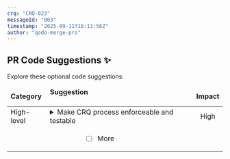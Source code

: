 ```yaml
---
crq: "CRQ-023"
messageId: "003"
timestamp: "2025-09-11T18:11:56Z"
author: "qodo-merge-pro"
---
```


## PR Code Suggestions ✨

<!-- c364758 -->

Explore these optional code suggestions:

<table><thead><tr><td><strong>Category</strong></td><td align=left><strong>Suggestion&nbsp; &nbsp; &nbsp; &nbsp; &nbsp; &nbsp; &nbsp; &nbsp; &nbsp; &nbsp; &nbsp; &nbsp; &nbsp; &nbsp; &nbsp; &nbsp; &nbsp; &nbsp; &nbsp; &nbsp; &nbsp; &nbsp; &nbsp; &nbsp; &nbsp; &nbsp; &nbsp; &nbsp; &nbsp; &nbsp; &nbsp; &nbsp; &nbsp; &nbsp; &nbsp; &nbsp; &nbsp; &nbsp; &nbsp; &nbsp; &nbsp; &nbsp; &nbsp; &nbsp; &nbsp; &nbsp; &nbsp; &nbsp; &nbsp; &nbsp; &nbsp; &nbsp; &nbsp; &nbsp; &nbsp; &nbsp; &nbsp; &nbsp; &nbsp; &nbsp; &nbsp; &nbsp; &nbsp; &nbsp; &nbsp; &nbsp; </strong></td><td align=center><strong>Impact</strong></td></tr><tbody><tr><td rowspan=1>High-level</td>
<td>



<details><summary>Make CRQ process enforceable and testable</summary>

___

**Recommends adding enforceable CI/CD guardrails, such as mandatory CRQ linking in <br>commits/PRs and automated merge checks, to ensure the proposed CRQ workflow is <br>verifiable and consistently applied.**


### Examples:



<details>
<summary>
<a href="https://github.com/meta-introspector/git-submodules-rs-nix/pull/2/files#diff-00f2adf174fa6ab1e651e13e270b1648fe016faa8a0eabf1d4b3b7e739a1b03aR22-R22">docs/crq/CRQ-022-Bootstrap_CRQ_Hypothesis.md [22]</a>
</summary>



```markdown
4.  **100% Readiness for Merge:** A branch (and its associated CRQ) will only be considered ready for merge when its encapsulated feature is 100% complete, tested, and aligned with the system's overall architecture and quality standards.
```
</details>



<details>
<summary>
<a href="https://github.com/meta-introspector/git-submodules-rs-nix/pull/2/files#diff-6ab5d8c051e69b2564e739f4908f728b267fe4282499d6dca9982fb6e1ee81c8R18-R23">docs/crq/CRQ-023-Refactoring_Planning_and_Automation.md [18-23]</a>
</summary>



```markdown
2.  **Automation Script Development:**
    *   Developing shell scripts (or other suitable automation) to assist in the refactoring process. These scripts will aim to:
        *   Automate the creation of new branches for each refactoring CRQ.
        *   Facilitate the migration of existing code into these new, CRQ-specific branches.
        *   Assist in the creation of Pull Requests for these refactoring branches.
        *   Potentially integrate with existing tools like `gh cli` to manage the workflow.
```
</details>




### Solution Walkthrough:



#### Before:
```markdown
# From CRQ-022-Bootstrap_CRQ_Hypothesis.md
A branch (and its associated CRQ) will only be considered ready for merge
when its encapsulated feature is 100% complete, tested, and aligned
with the system's overall architecture and quality standards.

# From CRQ-023-Refactoring_Planning_and_Automation.md
Automation Script Development:
  - Developing shell scripts to assist in the refactoring process.
  - Automate the creation of new branches for each refactoring CRQ.
  - Assist in the creation of Pull Requests for these refactoring branches.

```



#### After:
```markdown
# From CRQ-022-Bootstrap_CRQ_Hypothesis.md
A branch is ready for merge when:
1. It is linked to a valid CRQ via branch name or commit messages (e.g., `CRQ-123-feature`).
2. All automated CI checks (tests, linting, etc.) pass.
3. A CI merge gate automatically verifies the CRQ link and test status, blocking non-compliant PRs.

# From CRQ-023-Refactoring_Planning_and_Automation.md
Automation Script & CI Policy Development:
  - Define and enforce commit message conventions (e.g., `CRQ-XXX: ...`).
  - Create PR templates requiring CRQ linkage.
  - Implement CI policies to block merges without a linked CRQ and passing tests.
  - Define a concrete plan to backfill CRQ provenance for existing code.

```




<details><summary>Suggestion importance[1-10]: 9</summary>

__

Why: This suggestion addresses a critical weakness in the proposed methodology by adding concrete enforcement mechanisms, transforming a high-level philosophy into a practical and verifiable process.


</details></details></td><td align=center>High

</td></tr>
<tr><td align="center" colspan="2">

- [ ] More <!-- /improve --more_suggestions=true -->

</td><td></td></tr></tbody></table>
